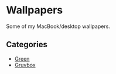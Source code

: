 # Wallpapers

Some of my MacBook/desktop wallpapers.

## Categories

- [Green](Green/README.md)
- [Gruvbox](Gruvbox/README.md)
